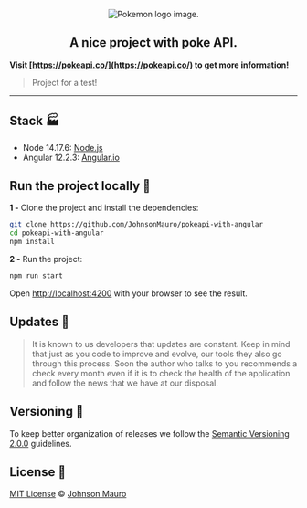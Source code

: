 <p align="center">
  <img src="https://upload.wikimedia.org/wikipedia/commons/thumb/9/98/International_Pok%C3%A9mon_logo.svg/2880px-International_Pok%C3%A9mon_logo.svg.png" alt="Pokemon logo image." />
</p>

<h2 align="center">
  <strong>A nice project with poke API.</strong>
</h2>

**Visit [https://pokeapi.co/](https://pokeapi.co/) to get more information!**

> Project for a test!

---

## Stack 🏭

- Node 14.17.6: [Node.js](https://nodejs.org/en/)
- Angular 12.2.3: [Angular.io](https://angular.io/)

## Run the project locally 🔧

**1 -** Clone the project and install the dependencies:

```sh
git clone https://github.com/JohnsonMauro/pokeapi-with-angular
cd pokeapi-with-angular
npm install
```

**2 -** Run the project:

```sh
npm run start
```

Open [http://localhost:4200](http://localhost:4200) with your browser to see the result.

## Updates 🎨

> It is known to us developers that updates are constant. Keep in mind that just as you code to improve and evolve, our tools
> they also go through this process. Soon the author who talks to you recommends a check every month even if it is to check the health of the application and follow the news
> that we have at our disposal.

## Versioning 📝

To keep better organization of releases we follow the [Semantic Versioning 2.0.0](http://semver.org/) guidelines.

## License 📝

[MIT License](https://opensource.org/licenses/MIT) © [Johnson Mauro](https://johnsonmauro.github.io/)
